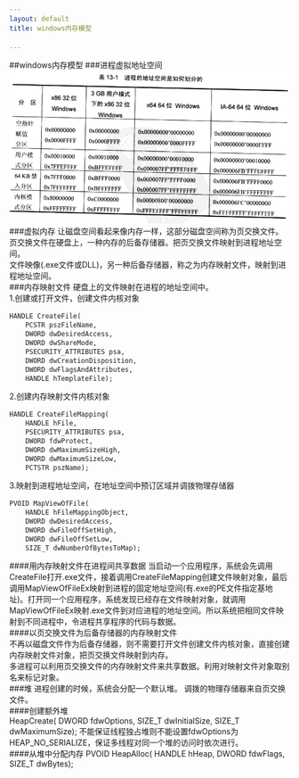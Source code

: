 ```yaml
---
layout: default
title: windows内存模型

---
```

##windows内存模型
###进程虚拟地址空间
![](https://github.com/garydai/garydai.github.com/raw/master/_posts/pic/virtual_memory.PNG)		
###虚拟内存
让磁盘空间看起来像内存一样，这部分磁盘空间称为页交换文件。	   
页交换文件在硬盘上，一种内存的后备存储器。把页交换文件映射到进程地址空间。      
文件映像(.exe文件或DLL)，另一种后备存储器，称之为内存映射文件，映射到进程地址空间。      
###内存映射文件
硬盘上的文件映射在进程的地址空间中。		
1.创建或打开文件，创建文件内核对象	

	HANDLE CreateFile(
		PCSTR pszFileName,
		DWORD dwDesiredAccess,
		DWORD dwShareMode,
		PSECURITY_ATTRIBUTES psa,
		DWORD dwCreationDisposition,
		DWORD dwFlagsAndAttributes,
		HANDLE hTemplateFile);
2.创建内存映射文件内核对象   

	HANDLE CreateFileMapping(
		HANDLE hFile,
		PSECURITY_ATTRIBUTES psa,
		DWORD fdwProtect,
		DWORD dwMaximumSizeHigh,
		DWORD dwMaximumSizeLow,
		PCTSTR pszName);

3.映射到进程地址空间，在地址空间中预订区域并调拨物理存储器  

	PVOID MapViewOfFile(
		HANDLE hFileMappingObject,
		DWORD dwDesiredAccess,
		DWORD dwFileOffSetHigh,
		DWORD dwFileOffSetLow,
		SIZE_T dwNumberOfBytesToMap);

	
####用内存映射文件在进程间共享数据
当启动一个应用程序，系统会先调用CreateFile打开.exe文件，接着调用CreateFileMapping创建文件映射对象，最后调用MapViewOfFileEx映射到进程的固定地址空间(有.exe的PE文件指定基地址)。打开同一个应用程序，系统发现已经存在文件映射对象，就调用MapViewOfFileEx映射.exe文件到对应进程的地址空间。所以系统把相同文件映射到不同进程中，令进程共享程序的代码与数据。   
####以页交换文件为后备存储器的内存映射文件		
不再以磁盘文件作为后备存储器，则不需要打开文件创建文件内核对象，直接创建内存映射文件对象，把页交换文件映射到内存。    
多进程可以利用页交换文件的内存映射文件来共享数据。利用对映射文件对象取别名来标记对象。       
###堆
进程创建的时候，系统会分配一个默认堆。 
调拨的物理存储器来自页交换文件。  
####创建额外堆	
	HeapCreate(
		DWORD fdwOptions,
		SIZE_T dwInitialSize,
		SIZE_T dwMaximumSize);
不能保证线程独占堆则不能设置fdwOptions为HEAP_NO_SERIALIZE，保证多线程对同一个堆的访问时依次进行。	 
####从堆中分配内存
	PVOID HeapAlloc(
		HANDLE hHeap,
		DWORD fdwFlags,
		SIZE_T dwBytes);
